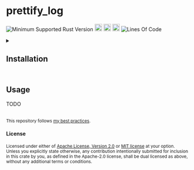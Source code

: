# prettify_log
![Minimum Supported Rust Version](https://img.shields.io/badge/nightly-1.82+-ab6000.svg)
[<img alt="crates.io" src="https://img.shields.io/crates/v/prettify_log.svg?color=fc8d62&logo=rust" height="20" style=flat-square>](https://crates.io/crates/prettify_log)
[<img alt="docs.rs" src="https://img.shields.io/badge/docs.rs-66c2a5?style=for-the-badge&labelColor=555555&logo=docs.rs&style=flat-square" height="20">](https://docs.rs/prettify_log)
[<img alt="build status" src="https://img.shields.io/github/actions/workflow/status/valeratrades/prettify_log/ci.yml?branch=master&style=for-the-badge&style=flat-square" height="20">](https://github.com/valeratrades/prettify_log/actions?query=branch%3Amaster) <!--NB: Won't find it if repo is private-->
![Lines Of Code](https://img.shields.io/badge/LoC-72-lightblue)

<!-- markdownlint-disable -->
<details>
  <summary>
    <h2>Installation<h2>
  </summary>

TODO
</details>
<!-- markdownlint-restore -->

## Usage
TODO

<br>

<sup>
This repository follows <a href="https://github.com/valeratrades/.github/tree/master/best_practices">my best practices</a>.
</sup>

#### License

<sup>
Licensed under either of <a href="LICENSE-APACHE">Apache License, Version
2.0</a> or <a href="LICENSE-MIT">MIT license</a> at your option.
</sup>

<br>

<sub>
Unless you explicitly state otherwise, any contribution intentionally submitted
for inclusion in this crate by you, as defined in the Apache-2.0 license, shall
be dual licensed as above, without any additional terms or conditions.
</sub>
